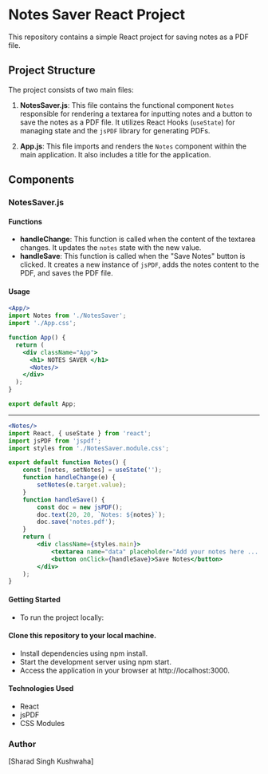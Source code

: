# Notes Saver React Project

This repository contains a simple React project for saving notes as a PDF file.

## Project Structure

The project consists of two main files:

1. **NotesSaver.js**: This file contains the functional component `Notes` responsible for rendering a textarea for inputting notes and a button to save the notes as a PDF file. It utilizes React Hooks (`useState`) for managing state and the `jsPDF` library for generating PDFs.

2. **App.js**: This file imports and renders the `Notes` component within the main application. It also includes a title for the application.

## Components

### NotesSaver.js

#### Functions
- **handleChange**: This function is called when the content of the textarea changes. It updates the `notes` state with the new value.
- **handleSave**: This function is called when the "Save Notes" button is clicked. It creates a new instance of `jsPDF`, adds the notes content to the PDF, and saves the PDF file.

#### Usage

```jsx
<App/>
import Notes from './NotesSaver';
import './App.css';

function App() {
  return (
    <div className="App">
      <h1> NOTES SAVER </h1>
      <Notes/>
    </div>
  );
}

export default App;
```

---------------------------------------------------------------------------------------------------------------------------------------------

```jsx
<Notes/>
import React, { useState } from 'react';
import jsPDF from 'jspdf';
import styles from './NotesSaver.module.css';

export default function Notes() {
    const [notes, setNotes] = useState('');
    function handleChange(e) {
        setNotes(e.target.value);
    }
    function handleSave() {
        const doc = new jsPDF();
        doc.text(20, 20, `Notes: ${notes}`);
        doc.save('notes.pdf');
    }
    return (
        <div className={styles.main}>
            <textarea name="data" placeholder="Add your notes here ....." onChange={handleChange}></textarea>
            <button onClick={handleSave}>Save Notes</button>
        </div>
    );
}
```

#### Getting Started
- To run the project locally:

#### Clone this repository to your local machine.
- Install dependencies using npm install.
- Start the development server using npm start.
- Access the application in your browser at http://localhost:3000.

#### Technologies Used
- React
- jsPDF
- CSS Modules

### Author
[Sharad Singh Kushwaha]
